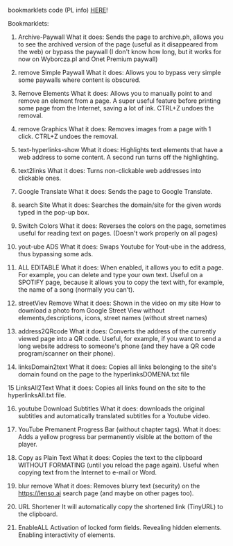 bookmarklets code (PL info)  [HERE](https://sites.google.com/view/bookmarklets-m7400/strona-g%C5%82%C3%B3wna)!

Bookmarklets:

1. Archive-Paywall
What it does: Sends the page to archive.ph, allows you to see the archived version of the page (useful as it disappeared from the web) or bypass the paywall (I don't know how long, but it works for now on Wyborcza.pl and Onet Premium paywall)

2. remove Simple Paywall
What it does: Allows you to bypass very simple some paywalls where content is obscured.

3. Remove Elements
What it does: Allows you to manually point to and remove an element from a page. A super useful feature before printing some page from the Internet, saving a lot of ink. CTRL+Z undoes the removal.

4. remove Graphics
What it does: Removes images from a page with 1 click. CTRL+Z undoes the removal.

5. text-hyperlinks-show
What it does: Highlights text elements that have a web address to some content. A second run turns off the highlighting.

6. text2links
What it does: Turns non-clickable web addresses into clickable ones. 

7. Google Translate
What it does: Sends the page to Google Translate.

8. search Site
What it does: Searches the domain/site for the given words typed in the pop-up box.

9. Switch Colors
What it does: Reverses the colors on the page, sometimes useful for reading text on pages. (Doesn't work properly on all pages)

10. yout-ube ADS
What it does: Swaps Youtube for Yout-ube in the address, thus bypassing some ads.

11. ALL EDITABLE
What it does: When enabled, it allows you to edit a page. For example, you can delete and type your own text. 
Useful on a SPOTIFY page, because it allows you to copy the text with, for example, the name of a song (normally you can't).

12. streetViev Remove
What it does: Shown in the video on my site
How to download a photo from Google Street View without elements,descriptions, icons, street names (without street names)

13. address2QRcode
What it does: Converts the address of the currently viewed page into a QR code. Useful, for example, if you want to send a long website address to someone's phone (and they have a QR code program/scanner on their phone). 

14. linksDomain2text
What it does: Copies all links belonging to the site's domain found on the page to the hyperlinksDOMENA.txt file

15 LinksAll2Text
What it does: Copies all links found on the site to the hyperlinksAll.txt file.

16. youtube Download Subtitles
What it does: downloads the original subtitles and automatically translated subtitles for a Youtube video.

17. YouTube Premanent Progress Bar (without chapter tags).
What it does: Adds a yellow progress bar permanently visible at the bottom of the player.

18. Copy as Plain Text
What it does: Copies the text to the clipboard WITHOUT FORMATING (until you reload the page again). Useful when copying text from the Internet to e-mail or Word.

19. blur remove
What it does: Removes blurry text (security) on the https://lenso.ai search page (and maybe on other pages too).

20. URL Shortener
It will automatically copy the shortened link (TinyURL) to the clipboard.

21. EnableALL
Activation of locked form fields.
Revealing hidden elements.
Enabling interactivity of elements.

